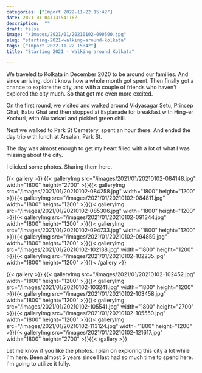 ```yaml
---
categories: ["Import 2022-11-22 15:42"]
date: 2021-01-04T13:54:16Z
description:  ""
draft: false
image: "/images/2021/01/20210102-090500.jpg"
slug: "starting-2021-walking-around-kolkata"
tags: ["Import 2022-11-22 15:42"]
title: "Starting 2021 - Walking around Kolkata"

---
```



We traveled to Kolkata in December 2020 to be around our families. And since arriving, don't know how a whole month got spent. Then finally got a chance to explore the city, and with a couple of friends who haven't explored the city much. So that got me even more excited.

On the first round, we visited and walked around Vidyasagar Setu, Princep Ghat, Babu Ghat and then stopped at Esplanade for breakfast with Hing-er Kochuri, with Alu tarkari and pickled green chili.

Next we walked to Park St Cemetery, spent an hour there. And ended the day trip with lunch at Arsalan, Park St.

The day was almost enough to get my heart filled with a lot of what I was missing about the city.

I clicked some photos. Sharing them here.

{{< gallery >}}
{{< galleryImg  src="/images/2021/01/20210102-084148.jpg" width="1800" height="2700" >}}{{< galleryImg  src="/images/2021/01/20210102-084258.jpg" width="1800" height="1200" >}}{{< galleryImg  src="/images/2021/01/20210102-084811.jpg" width="1800" height="1200" >}}{{< galleryImg  src="/images/2021/01/20210102-085306.jpg" width="1800" height="1200" >}}{{< galleryImg  src="/images/2021/01/20210102-091344.jpg" width="1800" height="1200" >}}{{< galleryImg  src="/images/2021/01/20210102-094733.jpg" width="1800" height="1200" >}}{{< galleryImg  src="/images/2021/01/20210102-094859.jpg" width="1800" height="1200" >}}{{< galleryImg  src="/images/2021/01/20210102-102138.jpg" width="1800" height="1200" >}}{{< galleryImg  src="/images/2021/01/20210102-102235.jpg" width="1800" height="1200" >}}{{< /gallery >}}

{{< gallery >}}
{{< galleryImg  src="/images/2021/01/20210102-102452.jpg" width="1800" height="1200" >}}{{< galleryImg  src="/images/2021/01/20210102-103241.jpg" width="1800" height="1200" >}}{{< galleryImg  src="/images/2021/01/20210102-103458.jpg" width="1800" height="1200" >}}{{< galleryImg  src="/images/2021/01/20210102-105541.jpg" width="1800" height="2700" >}}{{< galleryImg  src="/images/2021/01/20210102-105550.jpg" width="1800" height="1200" >}}{{< galleryImg  src="/images/2021/01/20210102-113124.jpg" width="1800" height="1200" >}}{{< galleryImg  src="/images/2021/01/20210102-121617.jpg" width="1800" height="2700" >}}{{< /gallery >}}

Let me know if you like the photos. I plan on exploring this city a lot while I'm here. Been almost 5 years since I last had so much time to spend here. I'm going to utilize it fully.

